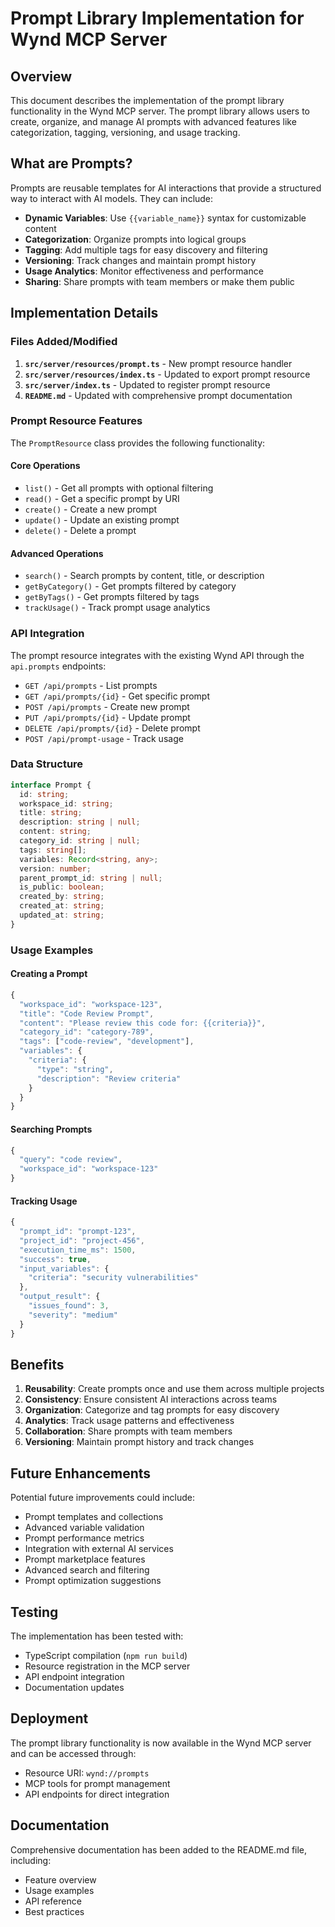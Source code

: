 # Prompt Library Implementation for Wynd MCP Server

## Overview

This document describes the implementation of the prompt library functionality in the Wynd MCP server. The prompt library allows users to create, organize, and manage AI prompts with advanced features like categorization, tagging, versioning, and usage tracking.

## What are Prompts?

Prompts are reusable templates for AI interactions that provide a structured way to interact with AI models. They can include:

- **Dynamic Variables**: Use `{{variable_name}}` syntax for customizable content
- **Categorization**: Organize prompts into logical groups
- **Tagging**: Add multiple tags for easy discovery and filtering
- **Versioning**: Track changes and maintain prompt history
- **Usage Analytics**: Monitor effectiveness and performance
- **Sharing**: Share prompts with team members or make them public

## Implementation Details

### Files Added/Modified

1. **`src/server/resources/prompt.ts`** - New prompt resource handler
2. **`src/server/resources/index.ts`** - Updated to export prompt resource
3. **`src/server/index.ts`** - Updated to register prompt resource
4. **`README.md`** - Updated with comprehensive prompt documentation

### Prompt Resource Features

The `PromptResource` class provides the following functionality:

#### Core Operations
- `list()` - Get all prompts with optional filtering
- `read()` - Get a specific prompt by URI
- `create()` - Create a new prompt
- `update()` - Update an existing prompt
- `delete()` - Delete a prompt

#### Advanced Operations
- `search()` - Search prompts by content, title, or description
- `getByCategory()` - Get prompts filtered by category
- `getByTags()` - Get prompts filtered by tags
- `trackUsage()` - Track prompt usage analytics

### API Integration

The prompt resource integrates with the existing Wynd API through the `api.prompts` endpoints:

- `GET /api/prompts` - List prompts
- `GET /api/prompts/{id}` - Get specific prompt
- `POST /api/prompts` - Create new prompt
- `PUT /api/prompts/{id}` - Update prompt
- `DELETE /api/prompts/{id}` - Delete prompt
- `POST /api/prompt-usage` - Track usage

### Data Structure

```typescript
interface Prompt {
  id: string;
  workspace_id: string;
  title: string;
  description: string | null;
  content: string;
  category_id: string | null;
  tags: string[];
  variables: Record<string, any>;
  version: number;
  parent_prompt_id: string | null;
  is_public: boolean;
  created_by: string;
  created_at: string;
  updated_at: string;
}
```

### Usage Examples

#### Creating a Prompt
```javascript
{
  "workspace_id": "workspace-123",
  "title": "Code Review Prompt",
  "content": "Please review this code for: {{criteria}}",
  "category_id": "category-789",
  "tags": ["code-review", "development"],
  "variables": {
    "criteria": {
      "type": "string",
      "description": "Review criteria"
    }
  }
}
```

#### Searching Prompts
```javascript
{
  "query": "code review",
  "workspace_id": "workspace-123"
}
```

#### Tracking Usage
```javascript
{
  "prompt_id": "prompt-123",
  "project_id": "project-456",
  "execution_time_ms": 1500,
  "success": true,
  "input_variables": {
    "criteria": "security vulnerabilities"
  },
  "output_result": {
    "issues_found": 3,
    "severity": "medium"
  }
}
```

## Benefits

1. **Reusability**: Create prompts once and use them across multiple projects
2. **Consistency**: Ensure consistent AI interactions across teams
3. **Organization**: Categorize and tag prompts for easy discovery
4. **Analytics**: Track usage patterns and effectiveness
5. **Collaboration**: Share prompts with team members
6. **Versioning**: Maintain prompt history and track changes

## Future Enhancements

Potential future improvements could include:

- Prompt templates and collections
- Advanced variable validation
- Prompt performance metrics
- Integration with external AI services
- Prompt marketplace features
- Advanced search and filtering
- Prompt optimization suggestions

## Testing

The implementation has been tested with:
- TypeScript compilation (`npm run build`)
- Resource registration in the MCP server
- API endpoint integration
- Documentation updates

## Deployment

The prompt library functionality is now available in the Wynd MCP server and can be accessed through:

- Resource URI: `wynd://prompts`
- MCP tools for prompt management
- API endpoints for direct integration

## Documentation

Comprehensive documentation has been added to the README.md file, including:
- Feature overview
- Usage examples
- API reference
- Best practices 